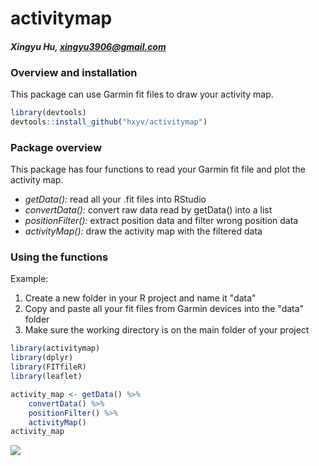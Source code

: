 # activitymap
#### *Xingyu Hu, <xingyu3906@gmail.com>*

### Overview and installation
This package can use Garmin fit files to draw your activity map.

```r
library(devtools)
devtools::install_github("hxyv/activitymap")
```

### Package overview
This package has four functions to read your Garmin fit file and plot the activity map.
- *getData():* read all your .fit files into RStudio
- *convertData():* convert raw data read by getData() into a list
- *positionFilter():* extract position data and filter wrong position data
- *activityMap():* draw the activity map with the filtered data

### Using the functions
Example:
1. Create a new folder in your R project and name it "data"
2. Copy and paste all your fit files from Garmin devices into the "data" folder
3. Make sure the working directory is on the main folder of your project

```r
library(activitymap)
library(dplyr)
library(FITfileR)
library(leaflet)

activity_map <- getData() %>%
    convertData() %>%
    positionFilter() %>%
    activityMap()
activity_map
```

![](README.png)<!-- -->
